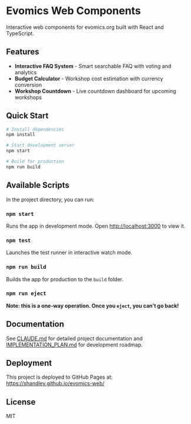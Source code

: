 # Evomics Web Components

Interactive web components for evomics.org built with React and TypeScript.

## Features

- **Interactive FAQ System** - Smart searchable FAQ with voting and analytics
- **Budget Calculator** - Workshop cost estimation with currency conversion
- **Workshop Countdown** - Live countdown dashboard for upcoming workshops

## Quick Start

```bash
# Install dependencies
npm install

# Start development server
npm start

# Build for production
npm run build
```

## Available Scripts

In the project directory, you can run:

### `npm start`
Runs the app in development mode. Open [http://localhost:3000](http://localhost:3000) to view it.

### `npm test`
Launches the test runner in interactive watch mode.

### `npm run build`
Builds the app for production to the `build` folder.

### `npm run eject`
**Note: this is a one-way operation. Once you `eject`, you can't go back!**

## Documentation

See [CLAUDE.md](./CLAUDE.md) for detailed project documentation and [IMPLEMENTATION_PLAN.md](./IMPLEMENTATION_PLAN.md) for development roadmap.

## Deployment

This project is deployed to GitHub Pages at: https://shandley.github.io/evomics-web/

## License

MIT